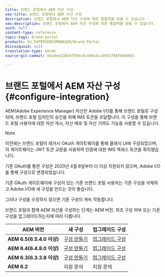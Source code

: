 ```yaml
---
title: 브랜드 포털에서 AEM 자산 구성
seo-title: 브랜드 포털에서 AEM 자산 구성
description: 브랜드 포털에서 AEM 자산 구성에 대한 통찰력을 얻을 수 있습니다.
seo-description: 브랜드 포털에서 AEM 자산 구성에 대한 통찰력을 얻을 수 있습니다.
uuid: null
content-type: reference
topic-tags: brand-portal
products: SG_EXPERIENCEMANAGER/Brand_Portal
discoiquuid: null
translation-type: tm+mt
source-git-commit: eba4ee138d4f594c4c446a3cc8941f04fd46902c

---
```



# 브랜드 포털에서 AEM 자산 구성 {#configure-integration}

AEM(Adobe Experience Manager) 자산은 Adobe I/O를 통해 브랜드 포털로 구성되며, 브랜드 포털 임차인의 승인을 위해 IMS 토큰을 조달합니다. 이 구성을 통해 브랜드 포털 사용자에 대한 자산 게시, 자산 배포 및 자산 기여도 기능을 사용할 수 있습니다.

>[!NOTE]
>
>이전에는 브랜드 포털이 레거시 OAuth 게이트웨이를 통해 클래식 UI에 구성되었으며, 이 게이트웨이는 JWT 토큰 교환을 사용하여 인증에 대한 IMS 액세스 토큰을 획득했습니다.
>
>기존 OAuth를 통한 구성은 2020년 4월 6일부터 더 이상 지원되지 않으며, Adobe I/O를 통해 구성으로 변경되었습니다.
>
>기존 OAuth 게이트웨이에 구성이 있는 기존 브랜드 포털 사용자는 기존 구성을 삭제하고 Adobe I/O에 새 구성을 만드는 것이 좋습니다.
>
>그러나 구성을 수정하지 않으면 기존 구성이 계속 작동합니다.

브랜드 포털과 함께 AEM 자산을 구성하는 단계는 AEM 버전, 최초 구성 여부 또는 기존 구성을 업그레이드하는지에 따라 다릅니다.

| **AEM 버전** | **새 구성** | **업그레이드 구성** |
|---|---|---|
| **AEM 6.5(6.5.4.0 이상)** | [구성 만들기](https://docs.adobe.com/content/help/en/experience-manager-65/assets/brandportal/configure-aem-assets-with-brand-portal.html) | [업그레이드 구성](https://docs.adobe.com/content/help/en/experience-manager-65/assets/brandportal/configure-aem-assets-with-brand-portal.html#Upgradeconfiguration) |
| **AEM 6.4(6.4.8.0 이상)** | [구성 만들기](https://docs.adobe.com/content/help/en/experience-manager-64/assets/brandportal/configure-aem-assets-with-brand-portal.html) | [업그레이드 구성](https://docs.adobe.com/content/help/en/experience-manager-64/assets/brandportal/configure-aem-assets-with-brand-portal.html#Upgradeconfiguration) |
| **AEM 6.3(6.3.3.8 이상)** | [구성 만들기](https://helpx.adobe.com/in/experience-manager/6-3/assets/using/brand-portal-configuring-integration.html) | [업그레이드 구성](https://helpx.adobe.com/in/experience-manager/6-3/assets/using/brand-portal-configuring-integration.html#Upgradeconfiguration) |
| **AEM 6.2** | 지원 문의 | 지원 문의 |


<!--
   Comment Type: draft

   <li> </li>
   -->

<!--
   Comment Type: draft

   <li>Step text</li>
   -->
